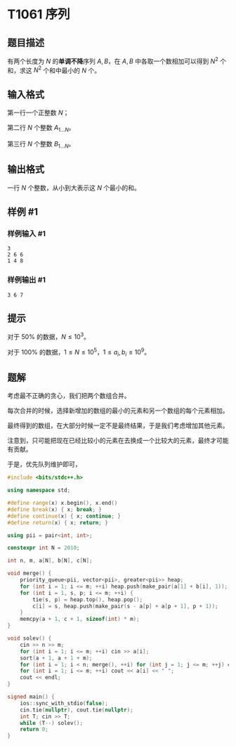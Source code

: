 # T1061 序列

## 题目描述

有两个长度为 $N$ 的**单调不降**序列 $A,B$，在 $A,B$ 中各取一个数相加可以得到 $N^2$ 个和，求这 $N^2$ 个和中最小的 $N$ 个。

## 输入格式

第一行一个正整数 $N$；

第二行 $N$ 个整数 $A_{1\dots N}$。

第三行 $N$ 个整数 $B_{1\dots N}$。

## 输出格式

一行 $N$ 个整数，从小到大表示这 $N$ 个最小的和。

## 样例 #1

### 样例输入 #1

```
3
2 6 6
1 4 8
```

### 样例输出 #1

```
3 6 7
```

## 提示

对于 $50\%$ 的数据，$N \le 10^3$。

对于 $100\%$ 的数据，$1 \le N \le 10^5$，$1 \le a_i,b_i \le 10^9$。

## 题解

考虑最不正确的贪心，我们把两个数组合并。

每次合并的时候，选择新增加的数组的最小的元素和另一个数组的每个元素相加。

最终得到的数组，在大部分时候一定不是最终结果，于是我们考虑增加其他元素。

注意到，只可能把现在已经比较小的元素在去换成一个比较大的元素，最终才可能有贡献。

于是，优先队列维护即可，

```cpp
#include <bits/stdc++.h>

using namespace std;

#define range(x) x.begin(), x.end()
#define break(x) { x; break; }
#define continue(x) { x; continue; }
#define return(x) { x; return; }

using pii = pair<int, int>;

constexpr int N = 2010;

int n, m, a[N], b[N], c[N];

void merge() {
	priority_queue<pii, vector<pii>, greater<pii>> heap;
	for (int i = 1; i <= m; ++i) heap.push(make_pair(a[1] + b[i], 1));
	for (int i = 1, s, p; i <= m; ++i) {
		tie(s, p) = heap.top(), heap.pop();
		c[i] = s, heap.push(make_pair(s - a[p] + a[p + 1], p + 1));
	}
	memcpy(a + 1, c + 1, sizeof(int) * m);
}

void solev() {
	cin >> n >> m;
	for (int i = 1; i <= m; ++i) cin >> a[i];
	sort(a + 1, a + 1 + m);
	for (int i = 1; i < n; merge(), ++i) for (int j = 1; j <= m; ++j) cin >> b[j];
	for (int i = 1; i <= m; ++i) cout << a[i] << " ";
	cout << endl;
}

signed main() {
	ios::sync_with_stdio(false);
	cin.tie(nullptr), cout.tie(nullptr);
	int T; cin >> T;
	while (T--) solev();
	return 0;
}
```